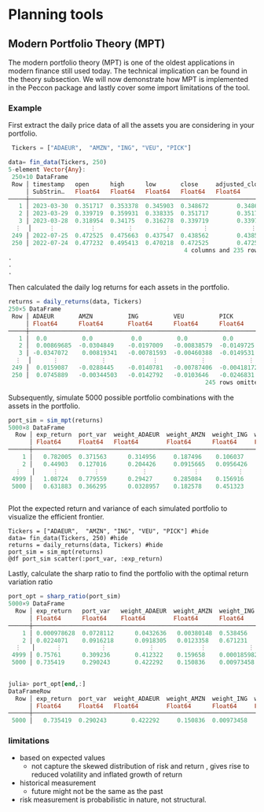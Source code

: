 # Planning tools
## Modern Portfolio Theory (MPT) 
The modern portfolio theory (MPT) is one of the oldest applications in modern finance still used today. The technical implication can be found in the theory subsection.  We will now demonstrate how MPT is implemented in the Peccon package and lastly cover some import limitations of the tool. 
### Example 

First extract the daily price data of all the assets you are considering in your portfolio. 
```julia 
 Tickers = ["ADAEUR",  "AMZN", "ING", "VEU", "PICK"]

data= fin_data(Tickers, 250)
5-element Vector{Any}:
 250×10 DataFrame
 Row │ timestamp   open      high      low       close     adjusted_close  vol ⋯
     │ SubStrin…   Float64   Float64   Float64   Float64   Float64         Int ⋯
─────┼──────────────────────────────────────────────────────────────────────────
   1 │ 2023-03-30  0.351717  0.353378  0.345903  0.348672        0.348672   14 ⋯
   2 │ 2023-03-29  0.339719  0.359931  0.338335  0.351717        0.351717  190
   3 │ 2023-03-28  0.318954  0.34175   0.316278  0.339719        0.339719  133
  ⋮  │     ⋮          ⋮         ⋮         ⋮         ⋮            ⋮             ⋱
 249 │ 2022-07-25  0.472525  0.475663  0.437547  0.438562        0.438562  200
 250 │ 2022-07-24  0.477232  0.495413  0.470218  0.472525        0.472525  233
                                                  4 columns and 235 rows omitted
.
.
.


``` 

Then calculated the daily log returns for each assets in the portfolio. 


```julia 
returns = daily_returns(data, Tickers)
250×5 DataFrame
 Row │ ADAEUR       AMZN          ING          VEU          PICK        
     │ Float64      Float64       Float64      Float64      Float64
─────┼──────────────────────────────────────────────────────────────────
   1 │  0.0          0.0           0.0          0.0          0.0
   2 │  0.00869685  -0.0304849    -0.0197009   -0.00838579  -0.0149725
   3 │ -0.0347072    0.00819341   -0.00781593  -0.00460388  -0.0149531
  ⋮  │      ⋮            ⋮             ⋮            ⋮            ⋮
 249 │  0.0159087   -0.0288445    -0.0140781   -0.00787406  -0.00418172
 250 │  0.0745889   -0.00344503   -0.0142792   -0.0103646   -0.0246831
                                                        245 rows omitted
```

Subsequently, simulate 5000 possible portfolio combinations with the assets in the portfolio. 
```julia 
port_sim = sim_mpt(returns)
5000×8 DataFrame
  Row │ exp_return  port_var  weight_ADAEUR  weight_AMZN  weight_ING  weight_VEU  weight_PICK  port_std 
      │ Float64     Float64   Float64        Float64      Float64     Float64     Float64      Float64
──────┼─────────────────────────────────────────────────────────────────────────────────────────────────
    1 │   0.782005  0.371563      0.314956     0.187496    0.106037    0.29146      0.100051   0.60956
    2 │   0.44903   0.127016      0.204426     0.0915665   0.0956426   0.387233     0.221132   0.356393
  ⋮   │     ⋮          ⋮            ⋮             ⋮           ⋮           ⋮            ⋮          ⋮
 4999 │   1.08724   0.779559      0.29427      0.285084    0.156916    0.255411     0.0083186  0.882926
 5000 │   0.631883  0.366295      0.0328957    0.182578    0.451323    0.23108      0.102123   0.605223
                                                                                       4995 rows omitted
```

Plot the expected return and variance of each simulated portfolio to visualize the efficient frontier.  
```@example
Tickers = ["ADAEUR",  "AMZN", "ING", "VEU", "PICK"] #hide
data= fin_data(Tickers, 250) #hide 
returns = daily_returns(data, Tickers) #hide
port_sim = sim_mpt(returns)
@df port_sim scatter(:port_var, :exp_return)
```

Lastly, calculate the sharp ratio to find the portfolio with the optimal  return variation ratio 

```julia 
port_opt = sharp_ratio(port_sim)
5000×9 DataFrame
  Row │ exp_return   port_var   weight_ADAEUR  weight_AMZN  weight_ING   weight_VEU  weight_PICK  port_std  sharp_ratio 
      │ Float64      Float64    Float64        Float64      Float64      Float64     Float64      Float64   Float64
──────┼─────────────────────────────────────────────────────────────────────────────────────────────────────────────────
    1 │ 0.000978628  0.0728112      0.0432636   0.00380148  0.538456      0.382372     0.0321063  0.269835  -0.0704925
    2 │ 0.0224071    0.0916218      0.0918305   0.0123358   0.671231      0.105515     0.119087   0.302691   0.00795236
  ⋮   │      ⋮           ⋮            ⋮             ⋮            ⋮           ⋮            ⋮          ⋮           ⋮
 4999 │ 0.75761      0.309236       0.412322    0.159658    0.000185982   0.097781     0.330053   0.55609    1.32642
 5000 │ 0.735419     0.290243       0.422292    0.150836    0.00973458    0.0215554    0.395581   0.538742   1.32794
                                                                                                       4995 rows omitted

julia> port_opt[end,:]
DataFrameRow
  Row │ exp_return  port_var  weight_ADAEUR  weight_AMZN  weight_ING  weight_VEU  weight_PICK  port_std  sharp_ratio 
      │ Float64     Float64   Float64        Float64      Float64     Float64     Float64      Float64   Float64
──────┼──────────────────────────────────────────────────────────────────────────────────────────────────────────────
 5000 │   0.735419  0.290243       0.422292     0.150836  0.00973458   0.0215554     0.395581  0.538742      1.32794
```

### limitations 

* based on expected values 
    * not capture the skewed distribution of risk and return , gives rise to reduced volatility and inflated growth of return 
* historical measurement 
    * future might not be the same as the past 
* risk measurement is probabilistic in nature, not structural. 
